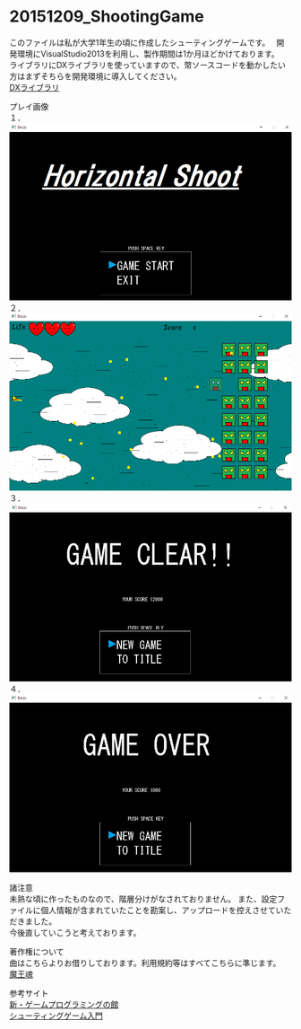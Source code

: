 # 20151209_ShootingGame


このファイルは私が大学1年生の頃に作成したシューティングゲームです。  
開発環境にVisualStudio2013を利用し、製作期間は1か月ほどかけております。  
ライブラリにDXライブラリを使っていますので、幣ソースコードを動かしたい方はまずそちらを開発環境に導入してください。    
 [DXライブラリ](http://dxlib.o.oo7.jp/)   

プレイ画像    
１．    
![スタート画面](https://github.com/eieio81810/20151209_ShootingGame/blob/master/ShootingGamePlayImages/20180305_ShootingGame1.png)    
２．    
![メイン](https://github.com/eieio81810/20151209_ShootingGame/blob/master/ShootingGamePlayImages/20180305_ShootingGame2.png)    
３．    
![ゲームクリア](https://github.com/eieio81810/20151209_ShootingGame/blob/master/ShootingGamePlayImages/20180305_ShootingGame3.png)    
４．    
![ゲームオーバー](https://github.com/eieio81810/20151209_ShootingGame/blob/master/ShootingGamePlayImages/20180305_ShootingGame4.png)    

諸注意  
未熟な頃に作ったものなので、階層分けがなされておりません。 
また、設定ファイルに個人情報が含まれていたことを勘案し、アップロードを控えさせていただきました。  
今後直していこうと考えております。  

著作権について  
曲はこちらよりお借りしております。利用規約等はすべてこちらに準じます。  
 [魔王魂](https://maoudamashii.jokersounds.com/music_rule.html)   
 
参考サイト  
 [新・ゲームプログラミングの館](http://dixq.net/g/index.html)    
 [シューティングゲーム入門](bituse.info/game/shot/)   
 
